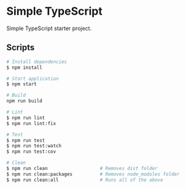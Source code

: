 # Simple TypeScript

Simple TypeScript starter project.

## Scripts

```bash
# Install dependencies
$ npm install

# Start application
$ npm start

# Build
npm run build

# Lint
$ npm run lint
$ npm run lint:fix

# Test
$ npm run test
$ npm run test:watch
$ npm run test:cov

# Clean
$ npm run clean                   # Removes dist folder
$ npm run clean:packages          # Removes node_modules folder
$ npm run clean:all               # Runs all of the above
```
